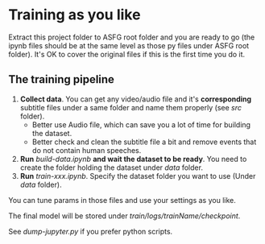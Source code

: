 # Training as you like

Extract this project folder to ASFG root folder and you are ready to go (the ipynb files should be at the same level as those py files under ASFG root folder). It's OK to cover the original files if this is the first time you do it.

## The training pipeline

1. **Collect data**. You can get any video/audio file and it's **corresponding** subtitle files under a same folder and name them properly (see *src* folder).
   - Better use Audio file, which can save you a lot of time for building the dataset.
   - Better check and clean the subtitle file a bit and remove events that do not contain human speeches.
2. **Run** *build-data.ipynb* **and wait the dataset to be ready**. You need to create the folder holding the dataset under *data* folder.
3. **Run** *train-xxx.ipynb*. Specify the dataset folder you want to use (Under *data* folder).

You can tune params in those files and use your settings as you like.

The final model will be stored under *train/logs/trainName/checkpoint*.

See *dump-jupyter.py* if you prefer python scripts.
